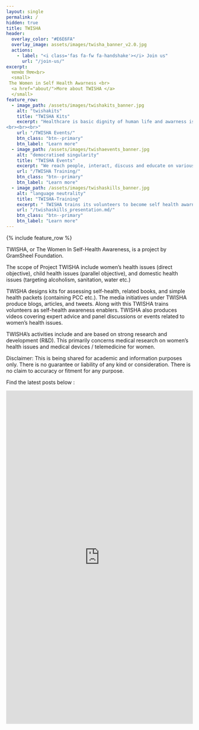 ```yaml
---
layout: single
permalink: /
hidden: true
title: TWISHA
header:
  overlay_color: "#E6E6FA"
  overlay_image: assets/images/twisha_banner_v2.0.jpg
  actions:
    - label: "<i class='fas fa-fw fa-handshake'></i> Join us"
      url: "/join-us/"
excerpt:
  स्वास्थेव त्विषा<br>
  <small>
 The Women in Self Health Awarness <br>
  <a href="about/">More about TWISHA </a>
  </small>
feature_row:
  - image_path: /assets/images/twishakits_banner.jpg
    alt: "twishakits"
    title: "TWISHA Kits"
    excerpt: "Healthcare is basic dignity of human life and awarness is the key to Health assessment and prevention of illnesses. This intiatives works towards developing awareness on women, child and community health issues and possible preventive measures along with some basic screening tools. TWISHA Kits include Self Assessing Kits, Health Kits Information Leaflets, guides and protocols.
<br><br><br>"
    url: "/TWISHA Events/"
    btn_class: "btn--primary"
    btn_label: "Learn more"
  - image_path: /assets/images/twishaevents_banner.jpg
    alt: "democratised singularity"
    title: "TWISHA Events"
    excerpt: "We reach people, interact, discuss and educate on various Women, Child, family and Community health aspects through Webinars, Symposium,Videos, Panel Discussions, Campaigns and more.<br><br><br>"
    url: "/TWISHA Training/"
    btn_class: "btn--primary"
    btn_label: "Learn more"
  - image_path: /assets/images/twishaskills_banner.jpg
    alt: "language neutrality"
    title: "TWISHA-Training"
    excerpt: " TWISHA trains its volunteers to become self health awarness enablers, these trainings equip them with neccessary skills to aid basic healthcare protocols also assist digi health and Telemedicine."
    url: "/twishaskills_presentation.md/"
    btn_class: "btn--primary"
    btn_label: "Learn more"      
---
```


{% include feature_row %}

TWISHA, or The Women In Self-Health Awareness, is a project by GramSheel Foundation. 

The scope of Project TWISHA include women’s health issues (direct objective), child health issues (parallel objective), and domestic health issues (targeting alcoholism, sanitation, water etc.)

TWISHA designs kits for assessing self-health, related books, and simple health packets (containing PCC etc.). The media initiatives under TWISHA produce blogs, articles, and tweets. Along with this TWISHA trains volunteers as self-health awareness enablers. TWISHA also produces videos covering expert advice and panel discussions or events related to women’s health issues.

TWISHA’s activities include and are based on strong research and development (R&D). This primarily concerns medical research on women’s health issues and medical devices / telemedicine for women.
 

Disclaimer: This is being shared for academic and information purposes only. There is no guarantee or liability of any kind or consideration. There is no claim to accuracy or fitment for any purpose.


Find the latest posts below :

<style>
.responsive-wrap iframe{ max-width: 100%;}
</style>
<div class="responsive-wrap" markdown="0">
<!-- this is the embed code provided by Google -->
<iframe src="https://www.facebook.com/plugins/page.php?href=https%3A%2F%2Fwww.facebook.com%2FTwisha-384439938650057&tabs=timeline&width=5000&height=900&small_header=true&adapt_container_width=true&hide_cover=true&show_facepile=true&appId" width="5000" height="900" style="border:none;overflow:hidden" scrolling="no" frameborder="0" allowfullscreen="true" allow="autoplay; clipboard-write; encrypted-media; picture-in-picture; web-share"></iframe>
</div>


